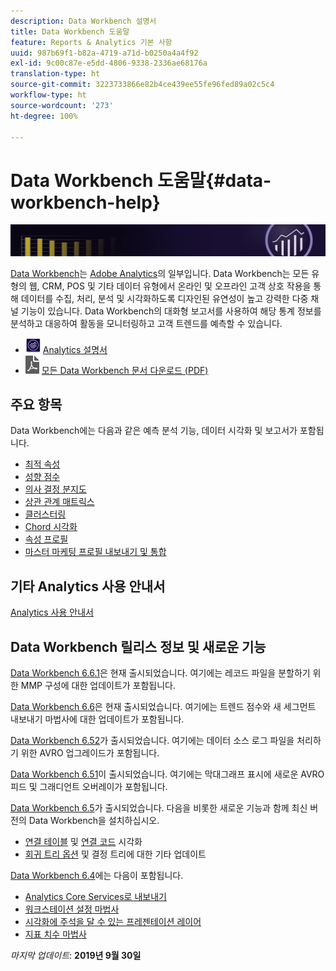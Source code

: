 ```yaml
---
description: Data Workbench 설명서
title: Data Workbench 도움말
feature: Reports & Analytics 기본 사항
uuid: 987b69f1-b82a-4719-a71d-b0250a4a4f92
exl-id: 9c00c87e-e5dd-4806-9338-2336ae68176a
translation-type: ht
source-git-commit: 3223733866e82b4ce439ee55fe96fed89a02c5c4
workflow-type: ht
source-wordcount: '273'
ht-degree: 100%

---
```


# Data Workbench 도움말{#data-workbench-help}

![배너](/help/home/assets/doc_banner_workbench.png)

[Data Workbench](http://www.adobe.com/kr/solutions/digital-analytics/data-workbench.html)는 [Adobe Analytics](http://www.adobe.com/kr/solutions/digital-analytics.html)의 일부입니다. Data Workbench는 모든 유형의 웹, CRM, POS 및 기타 데이터 유형에서 온라인 및 오프라인 고객 상호 작용을 통해 데이터를 수집, 처리, 분석 및 시각화하도록 디자인된 유연성이 높고 강력한 다중 채널 기능이 있습니다. Data Workbench의 대화형 보고서를 사용하여 해당 통계 정보를 분석하고 대응하여 활동을 모니터링하고 고객 트렌드를 예측할 수 있습니다.

* ![Analytics 아이콘](assets/analytics-icon-24.png) [Analytics 설명서](https://docs.adobe.com/content/help/ko-KR/analytics/landing/home.html)
* ![pdf 아이콘](assets/pdf_icon.png) [모든 Data Workbench 문서 다운로드 (PDF)](/help/home/assets/data-workbench.pdf)

## 주요 항목

Data Workbench에는 다음과 같은 예측 분석 기능, 데이터 시각화 및 보고서가 포함됩니다.

* [최적 속성](/help/home/c-get-started/c-attribution-profiles/c-attrib-algorithmic/c-attrib-algorithmic.md)
* [성향 점수](/help/home/c-get-started/c-analysis-vis/c-visitor-propensity/c-visitor-propensity.md)
* [의사 결정 분지도](/help/home/c-get-started/c-analysis-vis/c-decision-trees/c-decision-trees.md)
* [상관 관계 매트릭스](/help/home/c-get-started/c-analysis-vis/c-correlation-analysis/c-correlation-analysis.md)
* [클러스터링](/help/home/c-get-started/c-analysis-vis/c-visitor-cluster/c-visitor-cluster.md)
* [Chord 시각화](/help/home/c-get-started/c-analysis-vis/c-chord-visualization.md)
* [속성 프로필](/help/home/c-get-started/c-attribution-profiles/c-rules-attrib/c-rules-attrib.md)
* [마스터 마케팅 프로필 내보내기 및 통합](/help/home/c-get-started/c-exp-data-seg-exp/c-mmp-integration.md)

## 기타 Analytics 사용 안내서

[Analytics 사용 안내서](https://docs.adobe.com/content/help/ko-KR/analytics/landing/home.html)

## Data Workbench 릴리스 정보 및 새로운 기능

[Data Workbench 6.6.1](/help/home/c-release-notes-insight/c-6-6-1.md)은 현재 출시되었습니다. 여기에는 레코드 파일을 분할하기 위한 MMP 구성에 대한 업데이트가 포함됩니다.

[Data Workbench 6.6](/help/home/c-release-notes-insight/c-6-6.md)은 현재 출시되었습니다. 여기에는 트렌드 점수와 새 세그먼트 내보내기 마법사에 대한 업데이트가 포함됩니다.

[Data Workbench 6.52](/help/home/c-release-notes-insight/c-6-52.md)가 출시되었습니다. 여기에는 데이터 소스 로그 파일을 처리하기 위한 AVRO 업그레이드가 포함됩니다.

[Data Workbench 6.51](/help/home/c-release-notes-insight/c-6-51.md)이 출시되었습니다. 여기에는 막대그래프 표시에 새로운 AVRO 피드 및 그래디언트 오버레이가 포함됩니다.

[Data Workbench 6.5](/help/home/c-release-notes-insight/c-6-5.md)가 출시되었습니다. 다음을 비롯한 새로운 기능과 함께 최신 버전의 Data Workbench을 설치하십시오.

* [연결 테이블](/help/home/c-get-started/c-analysis-vis/associations-visualization.md) 및 [연결 코드](/help/home/c-get-started/c-analysis-vis/associations-chord.md) 시각화
* [회귀 트리 옵션](/help/home/c-get-started/c-analysis-vis/c-decision-trees/c-decision-trees-regression.md) 및 결정 트리에 대한 기타 업데이트

[Data Workbench 6.4](/help/home/c-release-notes-insight/c-6-4/c-6-4.md)에는 다음이 포함됩니다.

* [Analytics Core Services로 내보내기](/help/home/c-release-notes-insight/c-6-4/dwb-crs-integration.md)
* [워크스테이션 설정 마법사](/help/home/c-install-insight/install-setup/dwb-client-installer.md)
* [시각화에 주석을 달 수 있는 프레젠테이션 레이어](/help/home/c-get-started/c-vis/c-present-layer.md)
* [지표 치수 마법사](/help/home/c-get-started/c-vis/dwb-create-metricdim/dwb-create-metricdim.md)

*마지막 업데이트*: **2019년 9월 30일**
